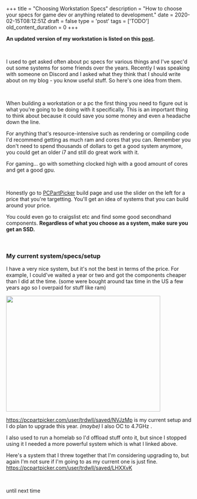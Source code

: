 
+++
title = "Choosing Workstation Specs"
description = "How to choose your specs for game dev or anything related to development."
date = 2020-02-15T08:12:51Z
draft = false
type = 'post'
tags = ['TODO']
old_content_duration = 0
+++

<p><strong>An updated version of my workstation is listed on this <a href="https://trdwll.com/blog/new-house-new-office-and-new-workstation/" target="_blank">post</a>. </strong></p>

<p>&nbsp;</p>

<p>I used to get asked often about pc specs for various things and I&#39;ve spec&#39;d out some systems for some friends over the years. Recently I was speaking with someone on Discord and I asked what they think that I should write about on my blog - you know useful stuff. So here&#39;s one idea from them.</p>

<p>&nbsp;</p>

<p>When building a workstation or a pc the first thing you need to figure out is what you&#39;re going to be doing with it specifically. This is an important thing to think about because it could save you some money and even a headache down the line.</p>

<p>For anything that&#39;s resource-intensive such as rendering or compiling code I&#39;d recommend getting as much ram and cores that you can. Remember you don&#39;t need to spend thousands of dollars to get a good system anymore, you could get an older i7 and still do great work with it.</p>

<p>For gaming... go with something clocked high with a good amount of cores and get a good gpu.</p>

<p>&nbsp;</p>

<p>Honestly go to <a href="https://pcpartpicker.com/builds/">PCPartPicker</a> build page and use the slider on the left for a price that you&#39;re targetting. You&#39;ll get an idea of systems that you can build around your price.</p>

<p>You could even go to craigslist etc and find some good secondhand components. <strong>Regardless of what you choose as a system, make sure you get an SSD.</strong></p>

<p>&nbsp;</p>

<h3>My current system/specs/setup</h3>

<p>I have a very nice system, but it&#39;s not the best in terms of the price. For example, I could&#39;ve waited a year or two and got the components cheaper than I did at the time. (some were bought around tax time in the US a few years ago so I overpaid for stuff like ram)</p>

<p><a href="https://files.trdwll.net/2020/02/07/image-20200207133955-1.jpeg" target="_blank"><img src="https://files.trdwll.net/2020/02/07/image-20200207133955-1_thumb.jpeg" style="height:314px; width:419px" /></a></p>

<p><a href="https://pcpartpicker.com/user/trdwll/saved/NVJzMp">https://pcpartpicker.com/user/trdwll/saved/NVJzMp</a>&nbsp;is my current setup and I do plan to upgrade this year. <em>(maybe)</em> I also OC to 4.7GHz .</p>

<p>I also used to run a homelab so I&#39;d offload stuff onto it, but since I stopped using it I needed a more powerful system which is what I linked above.</p>

<p>Here&#39;s a system that I threw together that I&#39;m considering upgrading to, but again I&#39;m not sure if I&#39;m going to as my current one is just fine. <a href="https://pcpartpicker.com/user/trdwll/saved/LHXXvK">https://pcpartpicker.com/user/trdwll/saved/LHXXvK</a></p>

<p>&nbsp;</p>

<p>until next time</p>
    